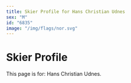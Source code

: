 ```yaml
---
title: Skier Profile for Hans Christian Udnes
sex: "M"
id: "6835"
image: "/img/flags/nor.svg" 
---
```


# Skier Profile

This page is for: Hans Christian Udnes.
    